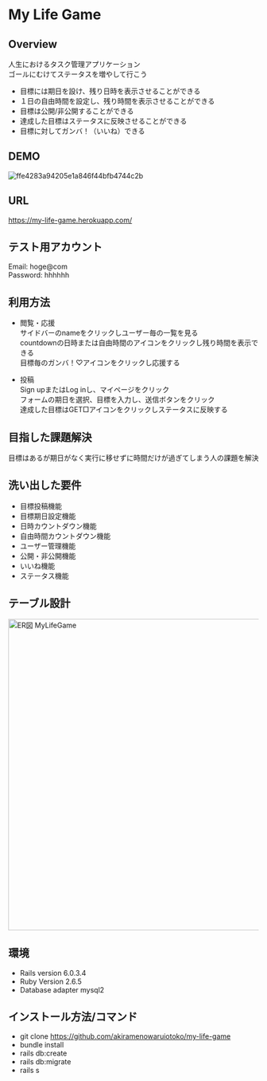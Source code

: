 # My Life Game

## Overview
人生におけるタスク管理アプリケーション  
ゴールにむけてステータスを増やして行こう

* 目標には期日を設け、残り日時を表示させることができる  
* １日の自由時間を設定し、残り時間を表示させることができる  
* 目標は公開/非公開することができる  
* 達成した目標はステータスに反映させることができる  
* 目標に対してガンバ！（いいね）できる

## DEMO

![ffe4283a94205e1a846f44bfb4744c2b](https://user-images.githubusercontent.com/72367383/100053135-bbf4fe00-2e62-11eb-9bea-2f86892b032b.gif)


## URL

https://my-life-game.herokuapp.com/

## テスト用アカウント

Email: hoge@com  
Password: hhhhhh

## 利用方法

* 閲覧・応援  
 サイドバーのnameをクリックしユーザー毎の一覧を見る  
 countdownの日時または自由時間のアイコンをクリックし残り時間を表示できる  
 目標毎のガンバ！♡アイコンをクリックし応援する  
  
* 投稿  
 Sign upまたはLog inし、マイページをクリック  
 フォームの期日を選択、目標を入力し、送信ボタンをクリック  
 達成した目標はGET□アイコンをクリックしステータスに反映する

## 目指した課題解決

目標はあるが期日がなく実行に移せずに時間だけが過ぎてしまう人の課題を解決

## 洗い出した要件

* 目標投稿機能  
* 目標期日設定機能  
* 日時カウントダウン機能  
* 自由時間カウントダウン機能  
* ユーザー管理機能  
* 公開・非公開機能  
* いいね機能  
* ステータス機能

## テーブル設計

<img width="625" alt="ER図 MyLifeGame" src="https://user-images.githubusercontent.com/72367383/100050638-33279380-2e5d-11eb-866d-5d672f1a13eb.png">

## 環境

* Rails version 6.0.3.4  
* Ruby Version 2.6.5  
* Database adapter mysql2

## インストール方法/コマンド

* git clone https://github.com/akiramenowaruiotoko/my-life-game  
* bundle install  
* rails db:create  
* rails db:migrate  
* rails s